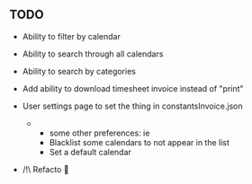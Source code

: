 ## TODO
- Ability to filter by calendar
- Ability to search through all calendars
- Ability to search by categories
- Add ability to download timesheet invoice instead of "print"
- User settings page to set the thing in constantsInvoice.json
  - + some other preferences: ie
    - Blacklist some calendars to not appear in the list
    - Set a default calendar

- /!\ Refacto 🙈